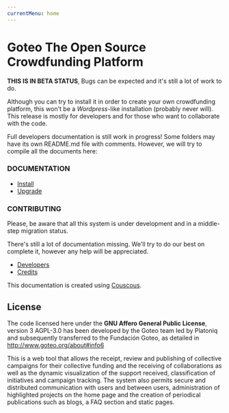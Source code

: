 ```yaml
---
currentMenu: home
---
```

Goteo The Open Source Crowdfunding Platform
===========================================

**THIS IS IN BETA STATUS**, Bugs can be expected and it's still a lot of work to do.

Although you can try to install it in order to create your own crowdfunding platform, this won't be a *Wordpress*-like installation (probably never will). This release is mostly for developers and for those who want to collaborate with the code.

Full developers documentation is still work in progress!
Some folders may have its own README.md file with comments. However, we will try to compile all the documents here:

### DOCUMENTATION

- [Install](docs/install.html)
- [Upgrade](docs/upgrade.html)

### CONTRIBUTING

Please, be aware that all this system is under development and in a middle-step migration status.

There's still a lot of documentation missing. We'll try to do our best on complete it, however any help will be appreciated.

- [Developers](docs/developers/environment.html)
- [Credits](release_notes.html)

This documentation is created using [Couscous](http://couscous.io).

License
-------

The code licensed here under the **GNU Affero General Public License**, version 3 AGPL-3.0 has been developed by the Goteo team led by Platoniq and subsequently transferred to the Fundación Goteo, as detailed in http://www.goteo.org/about#info6

This is a web tool that allows the receipt, review and publishing of collective campaigns for their collective funding and the receiving of collaborations as well as the dynamic visualization of the support received, classification of initiatives and campaign tracking. The system also permits secure and distributed communication with users and between users, administration of highlighted projects on the home page and the creation of periodical publications such as blogs, a FAQ section and static pages.


